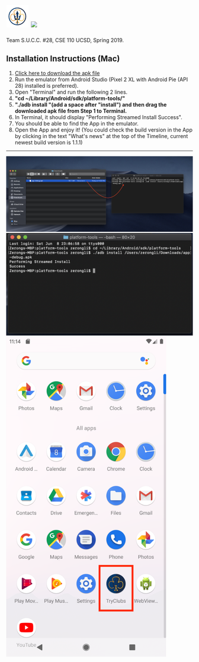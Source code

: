 # <img src="app/src/main/res/drawable-v24/app_logo_artifacts.png" width="60" height="60"> <img src="app/src/main/res/drawable/app_logo.png" height="60">
 
 Team S.U.C.C. #28, CSE 110 UCSD, Spring 2019.

## Installation Instructions (Mac)
  1. [Click here to download the apk file](https://drive.google.com/open?id=1qCaEodWc5qqhxDT961YV4JrHltC0u_EP)
  2. Run the emulator from Android Studio (Pixel 2 XL with Android Pie (API 28) installed is preferred).
  3. Open "Terminal" and run the following 2 lines.
  4. **"cd ~/Library/Android/sdk/platform-tools/"**
  5. **"./adb install "(add a space after "install") and then drag the downloaded apk file from Step 1 to Terminal.**
  6. In Terminal, it should display "Performing Streamed Install Success".
  7. You should be able to find the App in the emulator.
  8. Open the App and enjoy it! (You could check the build version in the App by clicking in the text "What's news" at the top of the Timeline, current newest build version is 1.1.1)
---
<img src="app/src/main/res/drawable-v24/s1.png" >
<img src="app/src/main/res/drawable-v24/s2.png" >
<img src="app/src/main/res/drawable-v24/s3.png" width="432" height="864">
